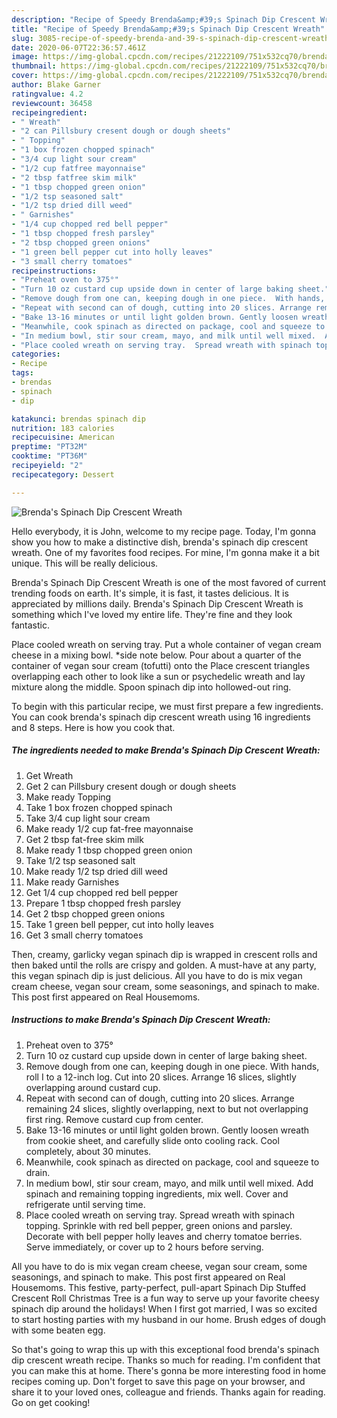 ```yaml
---
description: "Recipe of Speedy Brenda&amp;#39;s Spinach Dip Crescent Wreath"
title: "Recipe of Speedy Brenda&amp;#39;s Spinach Dip Crescent Wreath"
slug: 3085-recipe-of-speedy-brenda-and-39-s-spinach-dip-crescent-wreath
date: 2020-06-07T22:36:57.461Z
image: https://img-global.cpcdn.com/recipes/21222109/751x532cq70/brendas-spinach-dip-crescent-wreath-recipe-main-photo.jpg
thumbnail: https://img-global.cpcdn.com/recipes/21222109/751x532cq70/brendas-spinach-dip-crescent-wreath-recipe-main-photo.jpg
cover: https://img-global.cpcdn.com/recipes/21222109/751x532cq70/brendas-spinach-dip-crescent-wreath-recipe-main-photo.jpg
author: Blake Garner
ratingvalue: 4.2
reviewcount: 36458
recipeingredient:
- " Wreath"
- "2 can Pillsbury cresent dough or dough sheets"
- " Topping"
- "1 box frozen chopped spinach"
- "3/4 cup light sour cream"
- "1/2 cup fatfree mayonnaise"
- "2 tbsp fatfree skim milk"
- "1 tbsp chopped green onion"
- "1/2 tsp seasoned salt"
- "1/2 tsp dried dill weed"
- " Garnishes"
- "1/4 cup chopped red bell pepper"
- "1 tbsp chopped fresh parsley"
- "2 tbsp chopped green onions"
- "1 green bell pepper cut into holly leaves"
- "3 small cherry tomatoes"
recipeinstructions:
- "Preheat oven to 375°"
- "Turn 10 oz custard cup upside down in center of large baking sheet."
- "Remove dough from one can, keeping dough in one piece.  With hands, roll I to a 12-inch log. Cut into 20 slices.  Arrange 16 slices, slightly overlapping around custard cup."
- "Repeat with second can of dough, cutting into 20 slices. Arrange remaining 24 slices, slightly overlapping, next to but not overlapping first ring.  Remove custard cup from center."
- "Bake 13-16 minutes or until light golden brown. Gently loosen wreath from cookie sheet, and carefully slide onto cooling rack. Cool completely, about 30 minutes."
- "Meanwhile, cook spinach as directed on package, cool and squeeze to drain."
- "In medium bowl, stir sour cream, mayo, and milk until well mixed.  Add spinach and remaining topping ingredients, mix well. Cover and refrigerate until serving time."
- "Place cooled wreath on serving tray.  Spread wreath with spinach topping. Sprinkle with red bell pepper, green onions and parsley. Decorate with bell pepper holly leaves and cherry tomatoe berries.  Serve immediately, or cover up to 2 hours before serving."
categories:
- Recipe
tags:
- brendas
- spinach
- dip

katakunci: brendas spinach dip 
nutrition: 183 calories
recipecuisine: American
preptime: "PT32M"
cooktime: "PT36M"
recipeyield: "2"
recipecategory: Dessert

---
```



![Brenda&#39;s Spinach Dip Crescent Wreath](https://img-global.cpcdn.com/recipes/21222109/751x532cq70/brendas-spinach-dip-crescent-wreath-recipe-main-photo.jpg)

Hello everybody, it is John, welcome to my recipe page. Today, I'm gonna show you how to make a distinctive dish, brenda&#39;s spinach dip crescent wreath. One of my favorites food recipes. For mine, I'm gonna make it a bit unique. This will be really delicious.

Brenda&#39;s Spinach Dip Crescent Wreath is one of the most favored of current trending foods on earth. It's simple, it is fast, it tastes delicious. It is appreciated by millions daily. Brenda&#39;s Spinach Dip Crescent Wreath is something which I've loved my entire life. They're fine and they look fantastic.

Place cooled wreath on serving tray. Put a whole container of vegan cream cheese in a mixing bowl. *side note below. Pour about a quarter of the container of vegan sour cream (tofutti) onto the Place crescent triangles overlapping each other to look like a sun or psychedelic wreath and lay mixture along the middle. Spoon spinach dip into hollowed-out ring.


To begin with this particular recipe, we must first prepare a few ingredients. You can cook brenda&#39;s spinach dip crescent wreath using 16 ingredients and 8 steps. Here is how you cook that.

<!--inarticleads1-->

##### The ingredients needed to make Brenda&#39;s Spinach Dip Crescent Wreath:

1. Get  Wreath
1. Get 2 can Pillsbury cresent dough or dough sheets
1. Make ready  Topping
1. Take 1 box frozen chopped spinach
1. Take 3/4 cup light sour cream
1. Make ready 1/2 cup fat-free mayonnaise
1. Get 2 tbsp fat-free skim milk
1. Make ready 1 tbsp chopped green onion
1. Take 1/2 tsp seasoned salt
1. Make ready 1/2 tsp dried dill weed
1. Make ready  Garnishes
1. Get 1/4 cup chopped red bell pepper
1. Prepare 1 tbsp chopped fresh parsley
1. Get 2 tbsp chopped green onions
1. Take 1 green bell pepper, cut into holly leaves
1. Get 3 small cherry tomatoes


Then, creamy, garlicky vegan spinach dip is wrapped in crescent rolls and then baked until the rolls are crispy and golden. A must-have at any party, this vegan spinach dip is just delicious. All you have to do is mix vegan cream cheese, vegan sour cream, some seasonings, and spinach to make. This post first appeared on Real Housemoms. 

<!--inarticleads2-->

##### Instructions to make Brenda&#39;s Spinach Dip Crescent Wreath:

1. Preheat oven to 375°
1. Turn 10 oz custard cup upside down in center of large baking sheet.
1. Remove dough from one can, keeping dough in one piece.  With hands, roll I to a 12-inch log. Cut into 20 slices.  Arrange 16 slices, slightly overlapping around custard cup.
1. Repeat with second can of dough, cutting into 20 slices. Arrange remaining 24 slices, slightly overlapping, next to but not overlapping first ring.  Remove custard cup from center.
1. Bake 13-16 minutes or until light golden brown. Gently loosen wreath from cookie sheet, and carefully slide onto cooling rack. Cool completely, about 30 minutes.
1. Meanwhile, cook spinach as directed on package, cool and squeeze to drain.
1. In medium bowl, stir sour cream, mayo, and milk until well mixed.  Add spinach and remaining topping ingredients, mix well. Cover and refrigerate until serving time.
1. Place cooled wreath on serving tray.  Spread wreath with spinach topping. Sprinkle with red bell pepper, green onions and parsley. Decorate with bell pepper holly leaves and cherry tomatoe berries.  Serve immediately, or cover up to 2 hours before serving.


All you have to do is mix vegan cream cheese, vegan sour cream, some seasonings, and spinach to make. This post first appeared on Real Housemoms. This festive, party-perfect, pull-apart Spinach Dip Stuffed Crescent Roll Christmas Tree is a fun way to serve up your favorite cheesy spinach dip around the holidays! When I first got married, I was so excited to start hosting parties with my husband in our home. Brush edges of dough with some beaten egg. 

So that's going to wrap this up with this exceptional food brenda&#39;s spinach dip crescent wreath recipe. Thanks so much for reading. I'm confident that you can make this at home. There's gonna be more interesting food in home recipes coming up. Don't forget to save this page on your browser, and share it to your loved ones, colleague and friends. Thanks again for reading. Go on get cooking!
